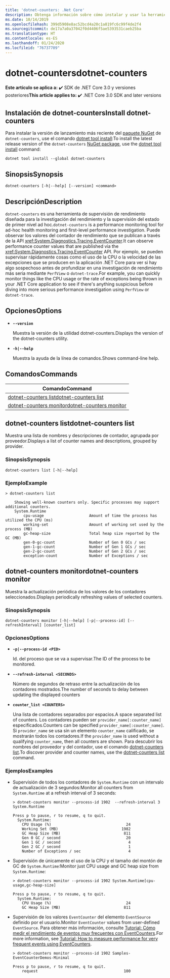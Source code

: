 ```yaml
---
title: 'dotnet-counters: .Net Core'
description: Obtenga información sobre cómo instalar y usar la herramienta de línea de comandos dotnet-counter.
ms.date: 10/14/2019
ms.openlocfilehash: 399d5908e8ac52bcd4a20c1a819fc6c99f4de2f4
ms.sourcegitcommit: de17a7a0a37042f0d4406f5ae5393531caeb25ba
ms.translationtype: HT
ms.contentlocale: es-ES
ms.lasthandoff: 01/24/2020
ms.locfileid: "76737709"
---
```

# <a name="dotnet-counters"></a><span data-ttu-id="0a5d5-103">dotnet-counters</span><span class="sxs-lookup"><span data-stu-id="0a5d5-103">dotnet-counters</span></span>

<span data-ttu-id="0a5d5-104">**Este artículo se aplica a:** ✔️ SDK de .NET Core 3.0 y versiones posteriores</span><span class="sxs-lookup"><span data-stu-id="0a5d5-104">**This article applies to:** ✔️ .NET Core 3.0 SDK and later versions</span></span>

## <a name="install-dotnet-counters"></a><span data-ttu-id="0a5d5-105">Instalación de dotnet-counters</span><span class="sxs-lookup"><span data-stu-id="0a5d5-105">Install dotnet-counters</span></span>

<span data-ttu-id="0a5d5-106">Para instalar la versión de lanzamiento más reciente del [paquete NuGet](https://www.nuget.org/packages/dotnet-counters) de `dotnet-counters`, use el comando [dotnet tool install](../tools/dotnet-tool-install.md):</span><span class="sxs-lookup"><span data-stu-id="0a5d5-106">To install the latest release version of the `dotnet-counters` [NuGet package](https://www.nuget.org/packages/dotnet-counters), use the [dotnet tool install](../tools/dotnet-tool-install.md) command:</span></span>

```dotnetcli
dotnet tool install --global dotnet-counters
```

## <a name="synopsis"></a><span data-ttu-id="0a5d5-107">Sinopsis</span><span class="sxs-lookup"><span data-stu-id="0a5d5-107">Synopsis</span></span>

```console
dotnet-counters [-h|--help] [--version] <command>
```

## <a name="description"></a><span data-ttu-id="0a5d5-108">Descripción</span><span class="sxs-lookup"><span data-stu-id="0a5d5-108">Description</span></span>

<span data-ttu-id="0a5d5-109">`dotnet-counters` es una herramienta de supervisión de rendimiento diseñada para la investigación del rendimiento y la supervisión del estado de primer nivel ad hoc.</span><span class="sxs-lookup"><span data-stu-id="0a5d5-109">`dotnet-counters` is a performance monitoring tool for ad-hoc health monitoring and first-level performance investigation.</span></span> <span data-ttu-id="0a5d5-110">Puede observar los valores del contador de rendimiento que se publican a través de la API <xref:System.Diagnostics.Tracing.EventCounter>.</span><span class="sxs-lookup"><span data-stu-id="0a5d5-110">It can observe performance counter values that are published via the <xref:System.Diagnostics.Tracing.EventCounter> API.</span></span> <span data-ttu-id="0a5d5-111">Por ejemplo, se pueden supervisar rápidamente cosas como el uso de la CPU o la velocidad de las excepciones que se producen en la aplicación .NET Core para ver si hay algo sospechoso antes de profundizar en una investigación de rendimiento más seria mediante `PerfView` o `dotnet-trace`.</span><span class="sxs-lookup"><span data-stu-id="0a5d5-111">For example, you can quickly monitor things like the CPU usage or the rate of exceptions being thrown in your .NET Core application to see if there's anything suspicious before diving into more serious performance investigation using `PerfView` or `dotnet-trace`.</span></span>

## <a name="options"></a><span data-ttu-id="0a5d5-112">Opciones</span><span class="sxs-lookup"><span data-stu-id="0a5d5-112">Options</span></span>

- **`--version`**

  <span data-ttu-id="0a5d5-113">Muestra la versión de la utilidad dotnet-counters.</span><span class="sxs-lookup"><span data-stu-id="0a5d5-113">Displays the version of the dotnet-counters utility.</span></span>

- **`-h|--help`**

  <span data-ttu-id="0a5d5-114">Muestra la ayuda de la línea de comandos.</span><span class="sxs-lookup"><span data-stu-id="0a5d5-114">Shows command-line help.</span></span>

## <a name="commands"></a><span data-ttu-id="0a5d5-115">Comandos</span><span class="sxs-lookup"><span data-stu-id="0a5d5-115">Commands</span></span>

| <span data-ttu-id="0a5d5-116">Comando</span><span class="sxs-lookup"><span data-stu-id="0a5d5-116">Command</span></span>                                             |
| --------------------------------------------------- |
| [<span data-ttu-id="0a5d5-117">dotnet-counters list</span><span class="sxs-lookup"><span data-stu-id="0a5d5-117">dotnet-counters list</span></span>](#dotnet-counters-list)       |
| [<span data-ttu-id="0a5d5-118">dotnet-counters monitor</span><span class="sxs-lookup"><span data-stu-id="0a5d5-118">dotnet-counters monitor</span></span>](#dotnet-counters-monitor) |

## <a name="dotnet-counters-list"></a><span data-ttu-id="0a5d5-119">dotnet-counters list</span><span class="sxs-lookup"><span data-stu-id="0a5d5-119">dotnet-counters list</span></span>

<span data-ttu-id="0a5d5-120">Muestra una lista de nombres y descripciones de contador, agrupada por proveedor.</span><span class="sxs-lookup"><span data-stu-id="0a5d5-120">Displays a list of counter names and descriptions, grouped by provider.</span></span>

### <a name="synopsis"></a><span data-ttu-id="0a5d5-121">Sinopsis</span><span class="sxs-lookup"><span data-stu-id="0a5d5-121">Synopsis</span></span>

```console
dotnet-counters list [-h|--help]
```

### <a name="example"></a><span data-ttu-id="0a5d5-122">Ejemplo</span><span class="sxs-lookup"><span data-stu-id="0a5d5-122">Example</span></span>

```console
> dotnet-counters list

    Showing well-known counters only. Specific processes may support additional counters.
    System.Runtime
        cpu-usage                    Amount of time the process has utilized the CPU (ms)
        working-set                  Amount of working set used by the process (MB)
        gc-heap-size                 Total heap size reported by the GC (MB)
        gen-0-gc-count               Number of Gen 0 GCs / sec
        gen-1-gc-count               Number of Gen 1 GCs / sec
        gen-2-gc-count               Number of Gen 2 GCs / sec
        exception-count              Number of Exceptions / sec
```

## <a name="dotnet-counters-monitor"></a><span data-ttu-id="0a5d5-123">dotnet-counters monitor</span><span class="sxs-lookup"><span data-stu-id="0a5d5-123">dotnet-counters monitor</span></span>

<span data-ttu-id="0a5d5-124">Muestra la actualización periódica de los valores de los contadores seleccionados.</span><span class="sxs-lookup"><span data-stu-id="0a5d5-124">Displays periodically refreshing values of selected counters.</span></span>

### <a name="synopsis"></a><span data-ttu-id="0a5d5-125">Sinopsis</span><span class="sxs-lookup"><span data-stu-id="0a5d5-125">Synopsis</span></span>

```console
dotnet-counters monitor [-h|--help] [-p|--process-id] [--refreshInterval] [counter_list]
```

### <a name="options"></a><span data-ttu-id="0a5d5-126">Opciones</span><span class="sxs-lookup"><span data-stu-id="0a5d5-126">Options</span></span>

- **`-p|--process-id <PID>`**

  <span data-ttu-id="0a5d5-127">Id. del proceso que se va a supervisar.</span><span class="sxs-lookup"><span data-stu-id="0a5d5-127">The ID of the process to be monitored.</span></span>

- **`--refresh-interval <SECONDS>`**

  <span data-ttu-id="0a5d5-128">Número de segundos de retraso entre la actualización de los contadores mostrados.</span><span class="sxs-lookup"><span data-stu-id="0a5d5-128">The number of seconds to delay between updating the displayed counters</span></span>

- **`counter_list <COUNTERS>`**

  <span data-ttu-id="0a5d5-129">Una lista de contadores separados por espacios.</span><span class="sxs-lookup"><span data-stu-id="0a5d5-129">A space separated list of counters.</span></span> <span data-ttu-id="0a5d5-130">Los contadores pueden ser `provider_name[:counter_name]` especificados.</span><span class="sxs-lookup"><span data-stu-id="0a5d5-130">Counters can be specified `provider_name[:counter_name]`.</span></span> <span data-ttu-id="0a5d5-131">Si `provider_name` se usa sin un elemento `counter_name` calificado, se mostrarán todos los contadores.</span><span class="sxs-lookup"><span data-stu-id="0a5d5-131">If the `provider_name` is used without a qualifying `counter_name`, then all counters are shown.</span></span> <span data-ttu-id="0a5d5-132">Para descubrir los nombres del proveedor y del contador, use el comando [dotnet-counters list](#dotnet-counters-list).</span><span class="sxs-lookup"><span data-stu-id="0a5d5-132">To discover provider and counter names, use the [dotnet-counters list](#dotnet-counters-list) command.</span></span>

### <a name="examples"></a><span data-ttu-id="0a5d5-133">Ejemplos</span><span class="sxs-lookup"><span data-stu-id="0a5d5-133">Examples</span></span>

- <span data-ttu-id="0a5d5-134">Supervisión de todos los contadores de `System.Runtime` con un intervalo de actualización de 3 segundos:</span><span class="sxs-lookup"><span data-stu-id="0a5d5-134">Monitor all counters from `System.Runtime` at a refresh interval of 3 seconds:</span></span>

  ```console
  > dotnet-counters monitor --process-id 1902  --refresh-interval 3 System.Runtime

  Press p to pause, r to resume, q to quit.
    System.Runtime:
      CPU Usage (%)                                 24
      Working Set (MB)                            1982
      GC Heap Size (MB)                            811
      Gen 0 GC / second                             20
      Gen 1 GC / second                              4
      Gen 2 GC / second                              1
      Number of Exceptions / sec                     4
  ```

- <span data-ttu-id="0a5d5-135">Supervisión de únicamente el uso de la CPU y el tamaño del montón de GC de `System.Runtime`:</span><span class="sxs-lookup"><span data-stu-id="0a5d5-135">Monitor just CPU usage and GC heap size from `System.Runtime`:</span></span>

  ```console
  > dotnet-counters monitor --process-id 1902 System.Runtime[cpu-usage,gc-heap-size]

  Press p to pause, r to resume, q to quit.
    System.Runtime:
      CPU Usage (%)                                 24
      GC Heap Size (MB)                            811
  ```

- <span data-ttu-id="0a5d5-136">Supervisión de los valores `EventCounter` del elemento `EventSource` definido por el usuario.</span><span class="sxs-lookup"><span data-stu-id="0a5d5-136">Monitor `EventCounter` values from user-defined `EventSource`.</span></span> <span data-ttu-id="0a5d5-137">Para obtener más información, consulte [Tutorial: Cómo medir el rendimiento de eventos muy frecuentes con EventCounters](https://github.com/dotnet/runtime/blob/master/src/libraries/System.Diagnostics.Tracing/documentation/EventCounterTutorial.md).</span><span class="sxs-lookup"><span data-stu-id="0a5d5-137">For more information, see [Tutorial: How to measure performance for very frequent events using EventCounters](https://github.com/dotnet/runtime/blob/master/src/libraries/System.Diagnostics.Tracing/documentation/EventCounterTutorial.md).</span></span>

  ```console
  > dotnet-counters monitor --process-id 1902 Samples-EventCounterDemos-Minimal

  Press p to pause, r to resume, q to quit.
      request                                      100
  ```
